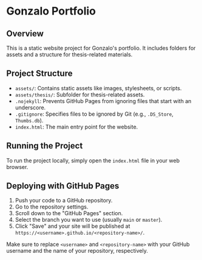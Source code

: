 # Gonzalo Portfolio

## Overview
This is a static website project for Gonzalo's portfolio. It includes folders for assets and a structure for thesis-related materials.

## Project Structure
- `assets/`: Contains static assets like images, stylesheets, or scripts.
- `assets/thesis/`: Subfolder for thesis-related assets.
- `.nojekyll`: Prevents GitHub Pages from ignoring files that start with an underscore.
- `.gitignore`: Specifies files to be ignored by Git (e.g., `.DS_Store`, `Thumbs.db`).
- `index.html`: The main entry point for the website.

## Running the Project
To run the project locally, simply open the `index.html` file in your web browser.

## Deploying with GitHub Pages
1. Push your code to a GitHub repository.
2. Go to the repository settings.
3. Scroll down to the "GitHub Pages" section.
4. Select the branch you want to use (usually `main` or `master`).
5. Click "Save" and your site will be published at `https://<username>.github.io/<repository-name>/`.

Make sure to replace `<username>` and `<repository-name>` with your GitHub username and the name of your repository, respectively.